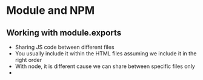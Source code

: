 # Module and NPM
## Working with module.exports
* Sharing JS code between different files
* You usually include it within the HTML files assuming we include it in the right order
* With node, it is different cause we can share between specific files only
* 